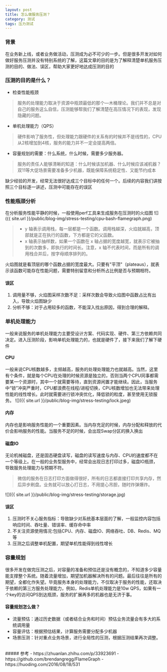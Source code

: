```yaml
---
layout: post
title: 怎么做服务压测？
category: 测试
tags: 压力测试
---
```



### 背景
在业务新上线，或者业务做活动，压测成为必不可少的一步。但是很多开发对如何做好服务压测并没有特别系统的了解，这篇文章的目的是为了解释清楚单机服务压测的目的、做法、误区，帮助大家更好地达成压测的目的

### 压测的目的是什么？
- 检查性能瓶颈
> 服务的处理能力取决于资源中瓶颈最低的那个—木桶理论。我们并不总是对自己的服务这么自信，压测能够帮我们了解清楚在高压情况下的表现，发现隐藏的问题。
- 单机处理能力（QPS）
> 硬件影响了服务性，但处理能力跟硬件的关系有的时候并不是线性的，CPU从2核增加到4核，服务的能力并不一定会提高两倍。
- 容量规划的需要：什么系统，什么时候，需要多少服务器。
> 服务的责任人能够清晰的知道：什么时候该加机器、什么时候应该减机器？双11等大促场景需要准备多少机器，既能保障系统稳定性、又能节约成本 


缺少经验的开发，经常无法很好达成三个目标中的任何一个。后续的内容我们讲按照三个目标逐一讲述，压测中可能存在的误区



### 性能瓶颈分析
在分析服务性能平静的时候，一般使用perf工具来生成服务在压测时的火焰图
![]({{ site.url }}/public/blog-img/stress-testing/cpu-bash-flamegraph.png)

> - y 轴表示调用栈，每一层都是一个函数。调用栈越深，火焰就越高，顶部就是正在执行的函数，下方都是它的父函数。
> - x 轴表示抽样数，如果一个函数在 x 轴占据的宽度越宽，就表示它被抽到的次数多，即执行的时间长。注意，x 轴不代表时间，而是所有的调用栈合并后，按字母顺序排列的。

火焰图就是看顶层的哪个函数占据的宽度最大。只要有"平顶"（plateaus），就表示该函数可能存在性能问题，需要特别留意和分析所占比例是否与预期相符。


#### 误区
1. 调用量不够，火焰图采样次数不足：采样次数会导致火焰图中函数占比有出入，导致火焰图缺少
2. 分析不够：对于占用较多的函数，不能深入找出原因，得到合理的解释。


### 单机处理能力
一般来说服务的单机处理能力主要受设计方案、代码实现、硬件、第三方依赖共同决定。进入压测阶段，影响单机处理能力的，也就是硬件了，接下来我们了解下硬件

#### CPU
一般来说CPU核数越多，主频越高，服务的处理处理能力也就越高。当然，这里有个条件，就是每个CPU在处理的时候资源是独立的，否则当两个CPU同事都需要某一个资源时，其中一个就需要等待，直到资源闲置才能继续。因此，当服务中“锁”冲突严重时，CPU都浪费在线程/进程切换，CPU核数增加也无法带来处理性能的线性增长。此时就需要进行锁冲突优化，降低锁的粒度，甚至使用无锁服务。
![]({{ site.url }}/public/blog-img/stress-testing/lock.jpeg)

#### 内存
内存也是影响服务性能的一个重要因素。当内存充足的时候，内存分配和释放的代价会影响服务的性能。当服务不足的时候，会出现Swap分区的换入换出

#### 磁盘IO
无论机械磁盘，还是固态硬盘读写，磁盘的读写速度与内存、CPU的速度都不在一个等级上。在一般的业务型服务中，经常会出现日志打印过多，磁盘IO瓶颈，导致服务处理能力与预期不符。
> 微信的服务在日志打印方面做得很好，所有的日志都直接打印共享内存，然后异步刷盘。业务就可以放心打日志，不用提心吊胆，随时炸弹爆炸。

![]({{ site.url }}/public/blog-img/stress-testing/storage.jpg)

#### 误区
1. 压测时不关心服务指标：导致缺少对系统基本层面的了解，一般监控内容包括响应时间、吞吐量、错误率、缓存命中率
2. 不关注资源使用情况:包括CPU、内存、磁盘IO、网络吞吐、DB、Redis、MQ等
3. 压测之后调整单机配置，期望单机性能得到线性增长



### 容量规划
很多开发在做完压测之后，对容量的准备和预估还是没有概念的，不知道多少容量能支撑整个系统。随着流量增加，期望加机器解决所有的问题。最后往往是所有的期望，全都化作失望。毕竟服务本身的处理能力，不仅取决于服务的性能，还取决于依赖的第三方服务处理能力，例如，Redis单机处理能力是10w QPS，如果有一个key的访问QPS到达瓶颈，服务的扩展再多的机器也是无济于事。


#### 容量规划怎么做？
- 流量预估：通过历史数据（或者结合业务和时间）预估业务流量会有多大的系统调用量
- 容量评估：根据预估结果，计算服务需要分配多少机器
- 场景压测：针对重点业务场景，进行全局性的压测，根据压测结果再次调整。



<br/>
##### 参考
- https://zhuanlan.zhihu.com/p/33923691
- https://github.com/brendangregg/FlameGraph
- https://huoding.com/2016/08/18/531

